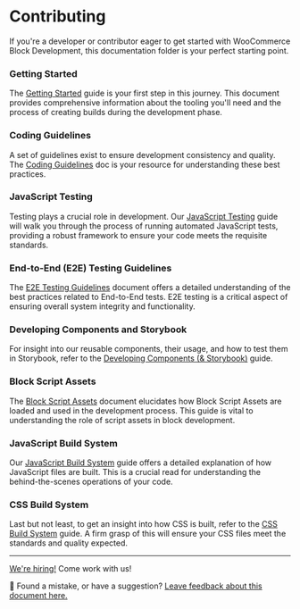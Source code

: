 # Contributing

If you're a developer or contributor eager to get started with WooCommerce Block Development, this documentation folder is your perfect starting point.

### Getting Started

The [Getting Started](contributing/getting-started.md) guide is your first step in this journey. This document provides comprehensive information about the tooling you'll need and the process of creating builds during the development phase.

### Coding Guidelines

A set of guidelines exist to ensure development consistency and quality. The [Coding Guidelines](contributing/coding-guidelines.md) doc is your resource for understanding these best practices.

### JavaScript Testing

Testing plays a crucial role in development. Our [JavaScript Testing](contributing/javascript-testing.md) guide will walk you through the process of running automated JavaScript tests, providing a robust framework to ensure your code meets the requisite standards.

### End-to-End (E2E) Testing Guidelines

The [E2E Testing Guidelines](contributing/e2e-guidelines.md) document offers a detailed understanding of the best practices related to End-to-End tests. E2E testing is a critical aspect of ensuring overall system integrity and functionality.

### Developing Components and Storybook

For insight into our reusable components, their usage, and how to test them in Storybook, refer to the [Developing Components (& Storybook)](components.md) guide.

### Block Script Assets

The [Block Script Assets](contributing/block-assets.md) document elucidates how Block Script Assets are loaded and used in the development process. This guide is vital to understanding the role of script assets in block development.

### JavaScript Build System

Our [JavaScript Build System](contributing/javascript-build-system.md) guide offers a detailed explanation of how JavaScript files are built. This is a crucial read for understanding the behind-the-scenes operations of your code.

### CSS Build System

Last but not least, to get an insight into how CSS is built, refer to the [CSS Build System](contributing/css-build-system.md) guide. A firm grasp of this will ensure your CSS files meet the standards and quality expected.

---

[We're hiring!](https://woocommerce.com/careers/) Come work with us!

🐞 Found a mistake, or have a suggestion? [Leave feedback about this document here.](https://github.com/woocommerce/woocommerce-blocks/issues/new?assignees=&labels=type%3A+documentation&template=--doc-feedback.md&title=Feedback%20on%20./docs/contributors/README.md)

<!-- /FEEDBACK -->

